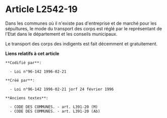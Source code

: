 # Article L2542-19

Dans les communes où il n'existe pas d'entreprise et de marché pour les sépultures, le mode du transport des corps est réglé
par le représentant de l'Etat dans le département et les conseils municipaux.

Le transport des corps des indigents est fait décemment et gratuitement.

**Liens relatifs à cet article**

	**Codifié par**:

	  - Loi n°96-142 1996-02-21

	**Créé par**:

	  - Loi n°96-142 1996-02-21 jorf 24 février 1996

	**Anciens textes**:

	  - CODE DES COMMUNES. - art. L391-20 (M)
	  - CODE DES COMMUNES. - art. L391-20 (Ab)
